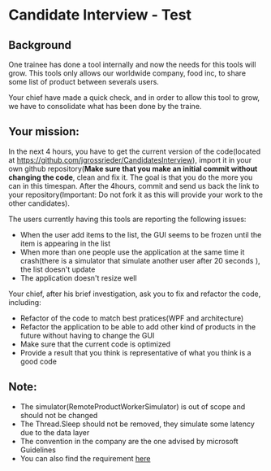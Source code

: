 # Candidate Interview - Test
## Background 
One trainee has done a tool internally and now the needs for this tools will grow.
This tools only allows our worldwide company, food inc, to share some list of product between severals users.

Your chief have made a quick check, and in order to allow this tool to grow, we have to consolidate what has been done by the traine.

## Your mission:
In the next 4 hours, you have to get the current version of the code(located at https://github.com/jgrossrieder/CandidatesInterview), import it in your own github repository(**Make sure that you make an initial commit without changing the code**, clean and fix it. The goal is that you do the more you can in this timespan.
After the 4hours, commit and send us back the link to your repository(Important: Do not fork it as this will provide your work to the other candidates).

The users currently having this tools are reporting the following issues:
* When the user add items to the list, the GUI seems to be frozen until the item is appearing in the list
* When more than one people use the application at the same time it crash(there is a simulator that simulate another user after 20 seconds ), the list doesn't update
* The application doesn't resize well
 
Your chief, after his brief investigation, ask you to fix and refactor the code, including:
 - Refactor of the code to match best pratices(WPF and architecture)
 - Refactor the application to be able to add other kind of products in the future without having to change the GUI
 - Make sure that the current code is optimized
 - Provide a result that you think is representative of what you think is a good code
 
 
 
## Note:
* The simulator(RemoteProductWorkerSimulator) is out of scope and should not be changed
* The Thread.Sleep should not be removed, they simulate some latency due to the data layer
* The convention in the company are the one advised by microsoft Guidelines
* You can also find the requirement [here](Prerequisite.md)

